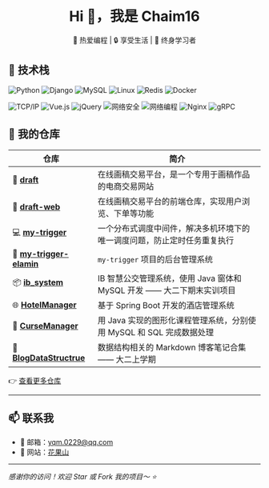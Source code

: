 <p align="center">
  <h1 align="center">Hi 👋，我是 Chaim16</h1>
  <p align="center">🌟 热爱编程 | 🔒 享受生活 | 🧠 终身学习者</p>
</p>

## 🧰 技术栈

<p align="left">
  <img src="https://img.shields.io/badge/Python-3776AB?style=flat&logo=python&logoColor=white" alt="Python"/>
  <img src="https://img.shields.io/badge/Django-092E20?style=flat&logo=django&logoColor=white" alt="Django"/>
  <img src="https://img.shields.io/badge/MySQL-4479A1?style=flat&logo=mysql&logoColor=white" alt="MySQL"/>
  <img src="https://img.shields.io/badge/Linux-FCC624?style=flat&logo=linux&logoColor=black" alt="Linux"/>
  <img src="https://img.shields.io/badge/Redis-DC382D?style=flat&logo=redis&logoColor=white" alt="Redis"/>
  <img src="https://img.shields.io/badge/Docker-2496ED?style=flat&logo=docker&logoColor=white" alt="Docker"/>
</p>

<p align="left">
  <img src="https://img.shields.io/badge/TCP/IP-00599C?style=flat&logo=wireshark&logoColor=white" alt="TCP/IP"/>  
  <img src="https://img.shields.io/badge/Vue.js-4FC08D?style=flat&logo=vue.js&logoColor=white" alt="Vue.js"/>
  <img src="https://img.shields.io/badge/jQuery-0769AD?style=flat&logo=jquery&logoColor=white" alt="jQuery"/>
  <img src="https://img.shields.io/badge/网络安全-FF6B81?style=flat&logo=hackthebox&logoColor=white" alt="网络安全"/>
  <img src="https://img.shields.io/badge/网络编程-007ACC?style=flat&logo=socket.io&logoColor=white" alt="网络编程"/>
  <img src="https://img.shields.io/badge/Nginx-009639?style=flat&logo=nginx&logoColor=white" alt="Nginx"/>
  <img src="https://img.shields.io/badge/gRPC-0091E5?style=flat&logo=grpc&logoColor=white" alt="gRPC"/>
</p>

## 📌 我的仓库

| 仓库                                                         | 简介                                                         |
| ------------------------------------------------------------ | ------------------------------------------------------------ |
| 🎃 [**draft**](https://github.com/Chaim16/draft)              | 在线画稿交易平台，是一个专用于画稿作品的电商交易网站         |
| 🍟 [**draft-web**](https://github.com/Chaim16/draft-web)      | 在线画稿交易平台的前端仓库，实现用户浏览、下单等功能         |
| 💻 [**my-trigger**](https://github.com/Chaim16/my-trigger)    | 一个分布式调度中间件，解决多机环境下的唯一调度问题，防止定时任务重复执行 |
| 🔧 [**my-trigger-elamin**](https://github.com/Chaim16/my-trigger-elamin) | `my-trigger` 项目的后台管理系统                              |
| 📦 [**ib_system**](https://github.com/Chaim16/ib_system)      | IB 智慧公交管理系统，使用 Java 窗体和 MySQL 开发 —— 大二下期末实训项目 |
| 🌐 [**HotelManager**](https://github.com/Chaim16/HotelManager) | 基于 Spring Boot 开发的酒店管理系统                          |
| 🥡 [**CurseManager**](https://github.com/Chaim16/CurseManager) | 用 Java 实现的图形化课程管理系统，分别使用 MySQL 和 SQL 完成数据处理 |
| 🥗 [**BlogDataStructrue**](https://github.com/Chaim16/BlogDataStructrue) | 数据结构相关的 Markdown 博客笔记合集 —— 大二上学期           |

👉 [查看更多仓库](https://github.com/Chaim16?tab=repositories)

------

## 📫 联系我

- 📮 邮箱：yqm.0229@qq.com
- 💼 网站：[花果山](https://spc.yuqm.com/)

------

*感谢你的访问！欢迎 Star 或 Fork 我的项目～ ⭐️*

